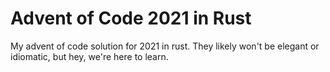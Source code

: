 # Advent of Code 2021 in Rust
My advent of code solution for 2021 in rust. They likely won't be elegant or idiomatic, but hey, we're here to learn.
